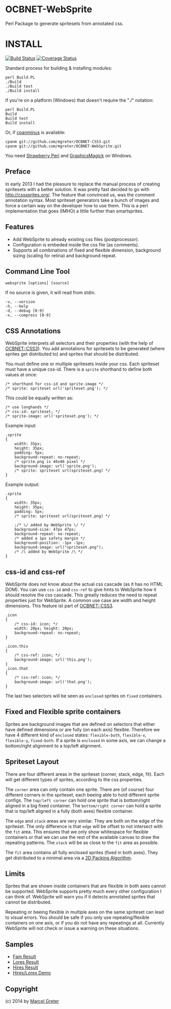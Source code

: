 OCBNET-WebSprite
================

Perl Package to generate spritesets from annotated css.

INSTALL
=======

[![Build Status](https://travis-ci.org/mgreter/OCBNET-WebSprite.svg?branch=master)](https://travis-ci.org/mgreter/OCBNET-WebSprite)
[![Coverage Status](https://img.shields.io/coveralls/mgreter/OCBNET-WebSprite.svg)](https://coveralls.io/r/mgreter/OCBNET-WebSprite?branch=master)

Standard process for building & installing modules:

```
perl Build.PL
./Build
./Build test
./Build install
```

If you're on a platform (Windows) that doesn't require the "./" notation:

```
perl Build.PL
Build
Build test
Build install
```

Or, if [cpanminus](http://search.cpan.org/~miyagawa/App-cpanminus/) is available:

```
cpanm git://github.com/mgreter/OCBNET-CSS3.git
cpanm git://github.com/mgreter/OCBNET-WebSprite.git
```

You need [Strawberry Perl](http://strawberryperl.com/) and
[GraphicsMagick](http://www.graphicsmagick.org/download.html) on
Windows.

Preface
-------

In early 2013 I had the pleasure to replace the manual process of creating
spritesets with a better solution. It was pretty fast decided to go with
http://csssprites.org/. The feature that convinced us, was the comment
annotation syntax. Most spriteset generators take a bunch of images and
force a certain way on the developer how to use them. This is a perl
implementation that goes (IMHO) a little further than smartsprites.

Features
--------

 - Add WebSprite to already existing css files (postprocessor).
 - Configuration is embeded inside the css file (as comments).
 - Supports all combinations of fixed and flexible dimension, background
 sizing (scaling for retina) and background repeat.

Command Line Tool
-----------------

```
websprite [options] [source]
```

If no source is given, it will read from stdin.

```
-v, --version
-h, --help
-d, --debug [0-9]
-x, --compress [0-9]
```


CSS Annotations
---------------

WebSprite interprets all selectors and their properties (with the help of
[OCBNET::CSS3](https://github.com/mgreter/OCBNET-CSS3)). You add annotations
for spritesets to be generated (where sprites get distributed to) and sprites
that should be distributed.

You must define one or multiple spritesets inside your css. Each spriteset
must have a unique css-id. There is a `sprite` shorthand to define both
values at once:
```
/* shorthand for css-id and sprite-image */
/* sprite: spriteset url('spriteset.png'); */
```
This could be equally written as:
```
/* use longhands */
/* css-id: spriteset; */
/* sprite-image: url('spriteset.png'); */
```
Example input:
```
.sprite
{
	width: 35px;
	height: 35px;
	padding: 5px;
	background-repeat: no-repeat;
	/* sprite.png is 46x46 pixel */
	background-image: url('sprite.png');
	/* sprite: spriteset url(spriteset.png) */
}
```

Example output:
```
.sprite
{
    width: 35px;
    height: 35px;
    padding: 5px;
    /* sprite: spriteset url(spriteset.png) */

    ;/* \/ added by WebSprite \/ */
    background-size: 47px 47px;
    background-repeat: no-repeat;
    /* added a 1px safety margin */
    background-position: -1px -1px;
    background-image: url("spriteset.png");
    /* /\ added by WebSprite /\ */
}
```
css-id and css-ref
------------------

WebSprite does not know about the actual css cascade (as it has no HTML DOM).
You can use `css-id` and `css-ref` to give hints to WebSprite how it should
resolve the css cascade. This greatly reduces the need to repeat properties
just for WebSprite. A common use case are width and height dimensions. This
feature ist part of [OCBNET::CSS3](https://github.com/mgreter/OCBNET-CSS3).

```
.icon
{
	/* css-id: icon; */
	width: 20px; height: 20px;
	background-repeat: no-repeat;
}

.icon.this
{
	/* css-ref: icon; */
	background-image: url('this.png');
}
.icon.that
{
	/* css-ref: icon; */
	background-image: url('that.png');
}
```
The last two selectors will be seen as `enclosed` sprites on `fixed` containers.

Fixed and Flexible sprite containers
------------------------------------

Sprites are background images that are defined on selectors that either have
defined dimensions or are fully (on each axis) flexible. Therefore we have 4
different kind of `enclosed` states: `flexible-both`, `flexible-x`,
`flexible-y`, `fixed-both`. If a sprite is `enclosed` in some axis, we can
change a bottom/right alignment to a top/left alignment.


Spriteset Layout
----------------

There are four different areas in the spriteset (corner, stack, edge, fit).
Each will get different types of sprites, according to the css properties.

The `corner` area can only contain one sprite. There are (of course) four
different corners in the spriteset, each beeing able to hold different sprite
configs. The `top/left corner` can hold one sprite that is bottom/right aligned
in a big fixed container. The `bottom/right corner` can hold a sprite that is
top/left aligned in a fully (both axes) flexible container.

The `edge` and `stack` areas are very similar. They are both on the edge of the
spriteset. The only difference is that `edge` will be offset to not intersect
with the `fit` area. This ensures that we only show whitespace for flexible
containers or that we can use the rest of the available canvas to draw the
repeating patterns. The `stack` will be as close to the `fit` area as possible.

The `fit` area contains all fully enclosed sprites (fixed in both axes). They
get distributed to a minimal area via a [2D Packing Algorithm](https://github.com/jakesgordon/bin-packing/blob/master/js/packer.growing.js).

Limits
------

Sprites that are shown inside containers that are flexible in both axes cannot
be supported. WebSprite supports pretty much every other configuration I can
think of. WebSprite will warn you if it detects annotated sprites that cannot
be distributed.

Repeating or beeing flexible in multiple axes on the same spriteset can lead to
visual errors. You should be safe if you only use repeating/flexible containers
on one axis, or if you do not have any repeatings at all. Currently WebSprite
will not check or issue a warning on these situations.

Samples
-------

- [Fam Result](https://raw.githubusercontent.com/mgreter/OCBNET-WebSprite/master/t/fam/result/expected.png)
- [Lores Result](https://raw.githubusercontent.com/mgreter/OCBNET-WebSprite/master/t/hires/result/expected-lores.png)
- [Hires Result](https://raw.githubusercontent.com/mgreter/OCBNET-WebSprite/master/t/hires/result/expected-hires.png)
- [Hires/Lores Demo](http://rawgit.com/mgreter/OCBNET-WebSprite/master/t/hires/demo.expected.html)

Copyright
---------

(c) 2014 by [Marcel Greter](https://github.com/mgreter)